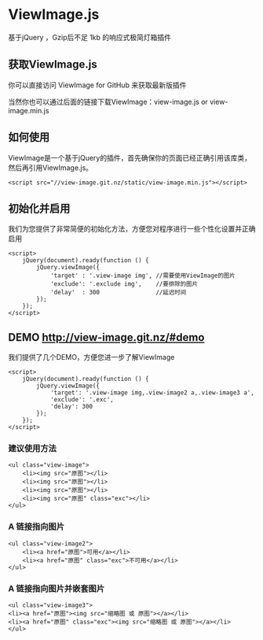 # ViewImage.js

基于jQuery ，Gzip后不足 1kb 的响应式极简灯箱插件

## 获取ViewImage.js

你可以直接访问 ViewImage for GitHub 来获取最新版插件

当然你也可以通过后面的链接下载ViewImage：view-image.js or view-image.min.js

## 如何使用

ViewImage是一个基于jQuery的插件，首先确保你的页面已经正确引用该库类，然后再引用ViewImage.js。

    <script src="//view-image.git.nz/static/view-image.min.js"></script>

## 初始化并启用

我们为您提供了非常简便的初始化方法，方便您对程序进行一些个性化设置并正确启用

    <script>
        jQuery(document).ready(function () {
            jQuery.viewImage({
                'target' : '.view-image img', //需要使用ViewImage的图片
                'exclude': '.exclude img',    //要排除的图片
                'delay'  : 300                //延迟时间
            });
        });
    </script>

## DEMO http://view-image.git.nz/#demo

我们提供了几个DEMO，方便您进一步了解ViewImage

    <script>
        jQuery(document).ready(function () {
            jQuery.viewImage({
                'target': '.view-image img,.view-image2 a,.view-image3 a',
                'exclude': '.exc',
                'delay': 300
            });
        });
    </script>

### 建议使用方法

    <ul class="view-image">
        <li><img src="原图"></li>
        <li><img src="原图"></li>
        <li><img src="原图"></li>
        <li><img src="原图" class="exc"></li>
    </ul>

### A 链接指向图片

    <ul class="view-image2">
        <li><a href="原图">可用</a></li>
        <li><a href="原图" class="exc">不可用</a></li>
    </ul>

### A 链接指向图片并嵌套图片

    <ul class="view-image3">
    <li><a href="原图"><img src="缩略图 或 原图"></a></li>
    <li><a href="原图" class="exc"><img src="缩略图 或 原图"></a></li>
    </ul>